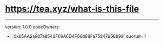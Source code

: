 # https://tea.xyz/what-is-this-file
---
version: 1.0.0
codeOwners:
  - '0x65AA2a907a8546F69A6D4F66d88Fa75947958899'
quorum: 1
